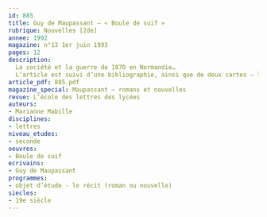 ```yaml
---
id: 885
title: Guy de Maupassant – « Boule de suif » 
rubrique: Nouvelles [2de]
annee: 1992
magazine: n°13 1er juin 1993
pages: 12
description: 
  La société et la guerre de 1870 en Normandie…
  L’article est suivi d’une bibliographie, ainsi que de deux cartes – le voyage pour Le Havre de Boule de suif, et l’entrée des Prussiens dans Rouen en décembre 1870.
article_pdf: 885.pdf
magazine_special: Maupassant – romans et nouvelles
revue: L’école des lettres des lycées
auteurs:
- Marianne Mabille
disciplines:
- lettres
niveau_etudes:
- seconde
oeuvres:
- Boule de suif
ecrivains:
- Guy de Maupassant
programmes:
- objet d’étude - le récit (roman ou nouvelle)
siecles:
- 19e siècle
---
```

